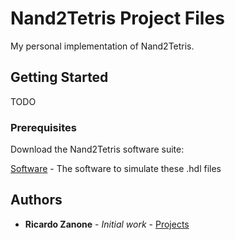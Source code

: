 # Nand2Tetris Project Files

My personal implementation of Nand2Tetris.

## Getting Started

TODO

### Prerequisites

Download the Nand2Tetris software suite:

[Software](https://www.nand2tetris.org/software) - The software to simulate these .hdl files

## Authors

* **Ricardo Zanone** - *Initial work* - [Projects](https://bitbucket.org/ricardo_zanone/nand2tetris)